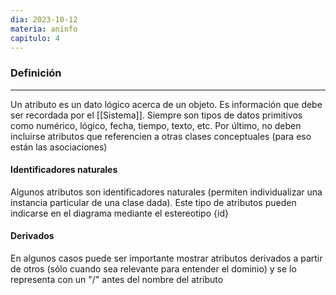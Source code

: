 ```yaml
---
dia: 2023-10-12
materia: aninfo
capitulo: 4
---
```

### Definición
---
Un atributo es un dato lógico acerca de un objeto. Es información que debe ser recordada por el [[Sistema]]. Siempre son tipos de datos primitivos como numérico, lógico, fecha, tiempo, texto, etc. Por último, no deben incluirse atributos que referencien a otras clases conceptuales (para eso están las asociaciones)

#### Identificadores naturales
Algunos atributos son identificadores naturales (permiten individualizar una instancia particular de una clase dada). Este tipo de atributos pueden indicarse en el diagrama mediante el estereotipo {id}

#### Derivados
En algunos casos puede ser importante mostrar atributos derivados a partir de otros (sólo cuando sea relevante para entender el dominio) y se lo representa con un "/" antes del nombre del atributo